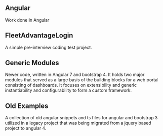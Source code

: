 ## Angular

Work done in Angular

## FleetAdvantageLogin 
A simple pre-interview coding test project.

## Generic Modules 
Newer code, written in Angular 7 and bootstrap 4. It holds two major modules that served as a large basis of the building blocks for a web portal consisting of dashboards. It focuses on extensibility and generic instantiability and configurability to form a custom framework. 

## Old Examples 
A collection of old angular snippets and ts files for angular and bootstrap 3 utilized in a legacy project that was being migrated from a jquery based project to angular 4.

